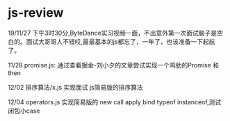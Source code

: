 # js-review
19/11/27 下午3时30分,ByteDance实习视频一面，不出意外第一次面试脑子是空白的。面试大哥哥人不错哎,最最基本的js都忘了，一年了，也该准备一下起航了。

11/28 promise.js:           通过查看掘金-刘小夕的文章尝试实现一个鸡肋的Promise 和 then  

12/02 排序算法/x.js         实现面试 js简易版的排序算法

12/04 operators.js          实现简易版的 new call apply bind typeof instanceof,测试闭包小case

